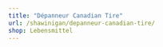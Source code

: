 ```yaml
---
title: "Dépanneur Canadian Tire"
url: /shawinigan/depanneur-canadian-tire/
shop: Lebensmittel
---
```

